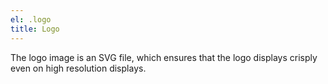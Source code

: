```yaml
---
el: .logo
title: Logo
---
```

The logo image is an SVG file, which ensures that the logo displays crisply even 
on high resolution displays.

